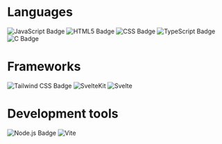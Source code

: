 # Languages
![JavaScript Badge](https://camo.githubusercontent.com/53ec2e58e03ba275d9b3a386abd96a243cf744a1a7121bdf8262fc8ae6ebc335/68747470733a2f2f696d672e736869656c64732e696f2f62616467652f6a6176617363726970742d2532333332333333302e7376673f7374796c653d666f722d7468652d6261646765266c6f676f3d6a617661736372697074266c6f676f436f6c6f723d253233463744463145)
![HTML5 Badge](https://camo.githubusercontent.com/5e7e215d9ff3a7c2e96d09232c11b2205565c841d1129dd2185ebd967284121f/68747470733a2f2f696d672e736869656c64732e696f2f62616467652f68746d6c352d2532334533344632362e7376673f7374796c653d666f722d7468652d6261646765266c6f676f3d68746d6c35266c6f676f436f6c6f723d7768697465)
![CSS Badge](https://img.shields.io/badge/css-%233572B6.svg?style=for-the-badge&logo=css3&logoColor=white)
![TypeScript Badge](https://img.shields.io/badge/typescript-%23007ACC.svg?style=for-the-badge&logo=typescript&logoColor=white)
![C Badge](https://img.shields.io/badge/c-%2300599C.svg?style=for-the-badge&logo=c&logoColor=white)

# Frameworks
![Tailwind CSS Badge](https://img.shields.io/badge/tailwindcss-%2338B2AC.svg?style=for-the-badge&logo=tailwind-css&logoColor=white)
![SvelteKit](https://img.shields.io/badge/SvelteKit-FF3E00?logo=svelte)
![Svelte](https://img.shields.io/badge/Svelte-FF3E00?logo=svelte)

# Development tools
![Node.js Badge](https://camo.githubusercontent.com/0d58facab1be74748c39244ff3d990ae8ddd765af40263ed006219154ba90649/68747470733a2f2f696d672e736869656c64732e696f2f62616467652f6e6f64652e6a732d3644413535463f7374796c653d666f722d7468652d6261646765266c6f676f3d6e6f64652e6a73266c6f676f436f6c6f723d7768697465)
![Vite](https://img.shields.io/badge/Vite-2C3E50?logo=vite)
<!---
8bitbug/8bitbug is a ✨ special ✨ repository because its `README.md` (this file) appears on your GitHub profile.
You can click the Preview link to take a look at your changes.
--->
